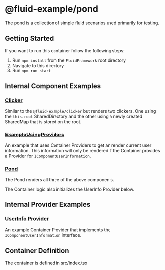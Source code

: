 # @fluid-example/pond

The pond is a collection of simple fluid scenarios used primarily for testing.

## Getting Started

If you want to run this container follow the following steps:

1. Run `npm install` from the `FluidFramework` root directory
2. Navigate to this directory
3. Run `npm run start`

## Internal Component Examples

### [Clicker](./src/internal-components/clicker.tsx)

Similar to the `@fluid-example/clicker` but renders two clickers. One using the `this.root`
SharedDirectory and the other using a newly created SharedMap that is stored on the root.

### [ExampleUsingProviders](./src/internal-components/exampleUsingProviders.tsx)

An example that uses Container Providers to get an render current user information. This information
will only be rendered if the Container provides a Provider for `IComponentUserInformation`.

### [Pond](./src/index.tsx)

The Pond renders all three of the above components.

The Container logic also initializes the UserInfo Provider below.

## Internal Provider Examples

### [UserInfo Provider](./src/providers/userInfo.ts)

An example Container Provider that implements the `IComponentUserInformation` interface.

## Container Definition

The container is defined in src/index.tsx